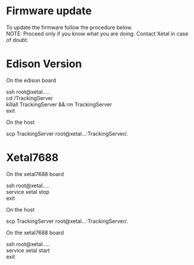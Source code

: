 # Firmware update  

To update the firmware follow the procedure below.  
NOTE: Proceed only if you know what you are doing. Contact Xetal in case of doubt.

# Edison Version

On the edison board

  ssh root@xetal.....  
  cd /TrackingServer  
  killall TrackingServer && rm TrackingServer  
  exit  
  
On the host

  scp TrackingServer root@xetal...:TrackingServer/.  
  
# Xetal7688  
  
On the xetal7688 board

  ssh root@xetal.....  
  service xetal stop  
  exit  
  
On the host 

  scp TrackingServer root@xetal...:TrackingServer/.  
  
On the xetal7688 board

  ssh root@xetal.....  
  service xetal start  
  exit  
